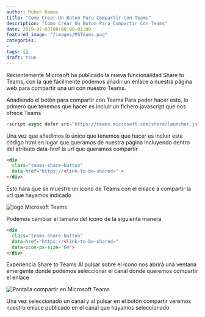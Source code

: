 ```yaml
---
author: Ruben Ramos
title: "Como Crear Un Boton Para Compartir Con Teams"
description: "Como Crear Un Boton Para Compartir Con Teams"
date: 2019-07-03T00:00:00+01:00
featured_image: "/images/MSTeams.png"
categories:
- 
tags: []
draft: true
---
```


Recientemente Microsoft ha publicado la nueva funcionalidad Share to Teams, con la que fácilmente podemos añadir un enlace a nuestra página web para compartir una url con nuestro Teams.

Añadiendo el botón para compartir con Teams
Para poder hacer esto, lo primero que tenemos que hacer es incluir un fichero javascript que nos ofrece Teams

```javascript
<script async defer src="https://teams.microsoft.com/share/launcher.js" ></script>
```

Una vez que añadimos lo único que tenemos que hacer es incluir este código html en lugar que queramos de nuestra página incluyendo dentro del atributo data-href la url que queramos compartir

```html
<div
  class="teams-share-button"
  data-href="https://<link-to-be-shared>" >
</div>
```
Ésto hara que se muestre un icono de Teams con el enlace a compartir la url que hayamos indicado

![logo Microsoft Teams](/images/como-crear-un-boton-para-compartir-con-teams-01.png)


Podemos cambiar el tamaño del icono de la siguiente manera

```html
<div
  class="teams-share-button"
  data-href="https://<link-to-be-shared>" 
  data-icon-px-size="64">
</div>
```

Experiencia Share to Teams
Al pulsar sobre el icono nos abrirá una ventana emergente donde podemos seleccionar el canal donde queremos compartir el enlace

![Pantalla compartir en Microsoft Teams](/images/como-crear-un-boton-para-compartir-con-teams-02.png)

Una vez seleccionado un canal y al pulsar en el botón compartir veremos nuestro enlace publicado en el canal que hayamos seleccionado